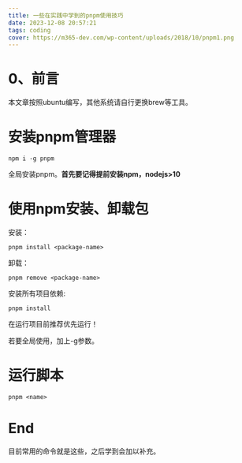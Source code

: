 ```yaml
---
title: 一些在实践中学到的pnpm使用技巧
date: 2023-12-08 20:57:21
tags: coding
cover: https://m365-dev.com/wp-content/uploads/2018/10/pnpm1.png
---
```

# 0、前言
本文章按照ubuntu编写，其他系统请自行更换brew等工具。

# 安装pnpm管理器
```linux
npm i -g pnpm
```

全局安装pnpm。<b>首先要记得提前安装npm，nodejs>10</b>

# 使用npm安装、卸载包
安装：
```Linux
pnpm install <package-name>
```

卸载：
```linux
pnpm remove <package-name>
```

安装所有项目依赖:
```linux
pnpm install
```
在运行项目前推荐优先运行！

若要全局使用，加上-g参数。

# 运行脚本
```linux
pnpm <name>
```

# End
目前常用的命令就是这些，之后学到会加以补充。
